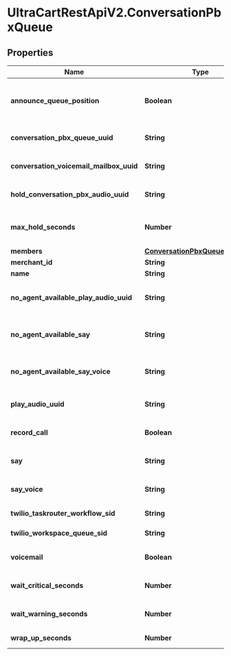 # UltraCartRestApiV2.ConversationPbxQueue

## Properties
Name | Type | Description | Notes
------------ | ------------- | ------------- | -------------
**announce_queue_position** | **Boolean** | If true, the customer is told their queue position upon entering the queue | [optional] 
**conversation_pbx_queue_uuid** | **String** | Conversation Pbx Queue unique identifier | [optional] 
**conversation_voicemail_mailbox_uuid** | **String** | The voicemail mailbox associated with this queue | [optional] 
**hold_conversation_pbx_audio_uuid** | **String** | The audio to play while holding in a queue | [optional] 
**max_hold_seconds** | **Number** | The maximum number of seconds for a customer to hold in a queue | [optional] 
**members** | [**ConversationPbxQueueMembers**](ConversationPbxQueueMembers.md) |  | [optional] 
**merchant_id** | **String** | Merchant Id | [optional] 
**name** | **String** | Name of queue | [optional] 
**no_agent_available_play_audio_uuid** | **String** | When no agent is available after the max_hold_seconds, say this | [optional] 
**no_agent_available_say** | **String** | When no agent is available after the max_hold_seconds, say this | [optional] 
**no_agent_available_say_voice** | **String** | The type of voice used to say text when no agent is available | [optional] 
**play_audio_uuid** | **String** | Audio played when customer enters a queue | [optional] 
**record_call** | **Boolean** | If true, any calls in this queue are recorded | [optional] 
**say** | **String** | Say text when a customer enters queue | [optional] 
**say_voice** | **String** | The type of voice to use when say text is spoken | [optional] 
**twilio_taskrouter_workflow_sid** | **String** | Twilio taskrouter workflow sid | [optional] 
**twilio_workspace_queue_sid** | **String** | Twilio workspace queue sid | [optional] 
**voicemail** | **Boolean** | If true, this queue has a voicemail associated with it | [optional] 
**wait_critical_seconds** | **Number** | Wait time in seconds before critical | [optional] 
**wait_warning_seconds** | **Number** | Wait time in seconds before warning | [optional] 
**wrap_up_seconds** | **Number** | Wrap up time in seconds | [optional] 


